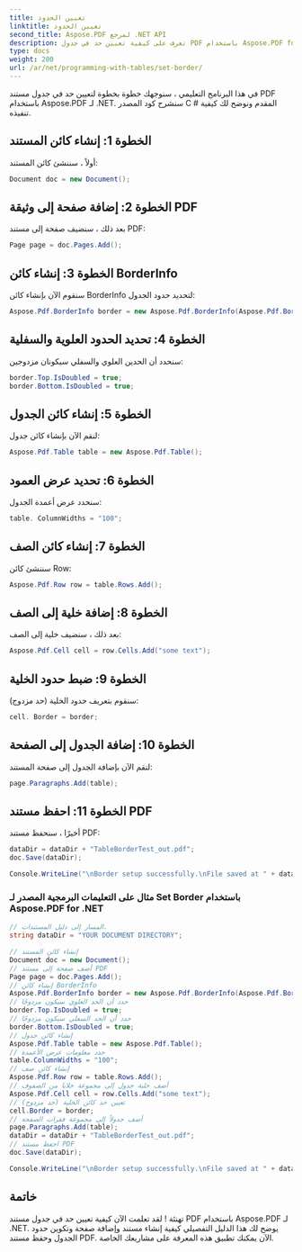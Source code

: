 ```yaml
---
title: تعيين الحدود
linktitle: تعيين الحدود
second_title: Aspose.PDF لمرجع .NET API
description: تعرف على كيفية تعيين حد في جدول PDF باستخدام Aspose.PDF for .NET.
type: docs
weight: 200
url: /ar/net/programming-with-tables/set-border/
---
```


في هذا البرنامج التعليمي ، سنوجهك خطوة بخطوة لتعيين حد في جدول مستند PDF باستخدام Aspose.PDF لـ .NET. سنشرح كود المصدر C # المقدم ونوضح لك كيفية تنفيذه.

## الخطوة 1: إنشاء كائن المستند
أولاً ، سننشئ كائن المستند:

```csharp
Document doc = new Document();
```

## الخطوة 2: إضافة صفحة إلى وثيقة PDF
بعد ذلك ، سنضيف صفحة إلى مستند PDF:

```csharp
Page page = doc.Pages.Add();
```

## الخطوة 3: إنشاء كائن BorderInfo
سنقوم الآن بإنشاء كائن BorderInfo لتحديد حدود الجدول:

```csharp
Aspose.Pdf.BorderInfo border = new Aspose.Pdf.BorderInfo(Aspose.Pdf.BorderSide.All);
```

## الخطوة 4: تحديد الحدود العلوية والسفلية
سنحدد أن الحدين العلوي والسفلي سيكونان مزدوجين:

```csharp
border.Top.IsDoubled = true;
border.Bottom.IsDoubled = true;
```

## الخطوة 5: إنشاء كائن الجدول
لنقم الآن بإنشاء كائن جدول:

```csharp
Aspose.Pdf.Table table = new Aspose.Pdf.Table();
```

## الخطوة 6: تحديد عرض العمود
سنحدد عرض أعمدة الجدول:

```csharp
table. ColumnWidths = "100";
```

## الخطوة 7: إنشاء كائن الصف
سننشئ كائن Row:

```csharp
Aspose.Pdf.Row row = table.Rows.Add();
```

## الخطوة 8: إضافة خلية إلى الصف
بعد ذلك ، سنضيف خلية إلى الصف:

```csharp
Aspose.Pdf.Cell cell = row.Cells.Add("some text");
```

## الخطوة 9: ضبط حدود الخلية
سنقوم بتعريف حدود الخلية (حد مزدوج):

```csharp
cell. Border = border;
```

## الخطوة 10: إضافة الجدول إلى الصفحة
لنقم الآن بإضافة الجدول إلى صفحة المستند:

```csharp
page.Paragraphs.Add(table);
```

## الخطوة 11: احفظ مستند PDF
أخيرًا ، سنحفظ مستند PDF:

```csharp
dataDir = dataDir + "TableBorderTest_out.pdf";
doc.Save(dataDir);

Console.WriteLine("\nBorder setup successfully.\nFile saved at " + dataDir);
```

### مثال على التعليمات البرمجية المصدر لـ Set Border باستخدام Aspose.PDF for .NET

```csharp
// المسار إلى دليل المستندات.
string dataDir = "YOUR DOCUMENT DIRECTORY";

// إنشاء كائن المستند
Document doc = new Document();
// أضف صفحة إلى مستند PDF
Page page = doc.Pages.Add();
// إنشاء كائن BorderInfo
Aspose.Pdf.BorderInfo border = new Aspose.Pdf.BorderInfo(Aspose.Pdf.BorderSide.All);
// حدد أن الحد العلوي سيكون مزدوجًا
border.Top.IsDoubled = true;
// حدد أن الحد السفلي سيكون مزدوجًا
border.Bottom.IsDoubled = true;
// إنشاء كائن جدول
Aspose.Pdf.Table table = new Aspose.Pdf.Table();
// حدد معلومات عرض الأعمدة
table.ColumnWidths = "100";
// إنشاء كائن صف
Aspose.Pdf.Row row = table.Rows.Add();
// أضف خلية جدول إلى مجموعة خلايا من الصفوف
Aspose.Pdf.Cell cell = row.Cells.Add("some text");
// تعيين حد كائن الخلية (حد مزدوج)
cell.Border = border;
// أضف جدولاً إلى مجموعة فقرات الصفحة
page.Paragraphs.Add(table);
dataDir = dataDir + "TableBorderTest_out.pdf";
// احفظ مستند PDF
doc.Save(dataDir);

Console.WriteLine("\nBorder setup successfully.\nFile saved at " + dataDir);
```

## خاتمة
تهنئة ! لقد تعلمت الآن كيفية تعيين حد في جدول مستند PDF باستخدام Aspose.PDF لـ .NET. يوضح لك هذا الدليل التفصيلي كيفية إنشاء مستند وإضافة صفحة وتكوين حدود الجدول وحفظ مستند PDF. الآن يمكنك تطبيق هذه المعرفة على مشاريعك الخاصة.